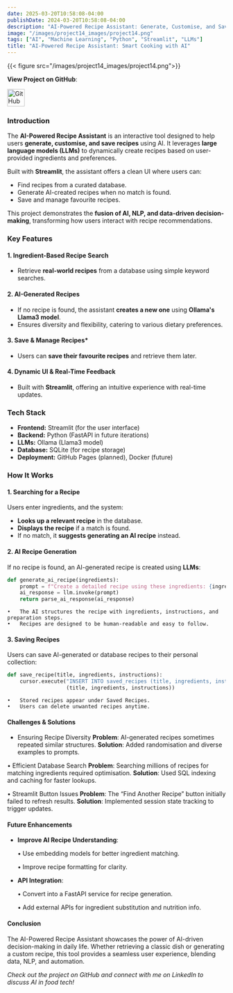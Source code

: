 ```yaml
---
date: 2025-03-20T10:58:08-04:00
publishDate: 2024-03-20T10:58:08-04:00
description: "AI-Powered Recipe Assistant: Generate, Customise, and Save Recipes Using AI."
image: "/images/project14_images/project14.png"
tags: ["AI", "Machine Learning", "Python", "Streamlit", "LLMs"]
title: "AI-Powered Recipe Assistant: Smart Cooking with AI"
---
```


{{< figure src="/images/project14_images/project14.png">}}

**View Project on GitHub**: 

<a href="https://github.com/drnsmith/AI-Assistant-Recipe" target="_blank">
    <img src="/images/github.png" alt="GitHub" style="width:40px; height:40px; vertical-align: middle;">
  </a>

### Introduction  

The **AI-Powered Recipe Assistant** is an interactive tool designed to help users **generate, customise, and save recipes** using AI. It leverages **large language models (LLMs)** to dynamically create recipes based on user-provided ingredients and preferences.  

Built with **Streamlit**, the assistant offers a clean UI where users can:  
 - Find recipes from a curated database.  
 - Generate AI-created recipes when no match is found.  
 - Save and manage favourite recipes.  

This project demonstrates the **fusion of AI, NLP, and data-driven decision-making**, transforming how users interact with recipe recommendations.  

### Key Features  

#### 1. Ingredient-Based Recipe Search 
- Retrieve **real-world recipes** from a database using simple keyword searches.  

#### 2. AI-Generated Recipes 
- If no recipe is found, the assistant **creates a new one** using **Ollama's Llama3 model**.  
- Ensures diversity and flexibility, catering to various dietary preferences.  

#### 3. Save & Manage Recipes* 
- Users can **save their favourite recipes** and retrieve them later.  

#### 4. Dynamic UI & Real-Time Feedback  
- Built with **Streamlit**, offering an intuitive experience with real-time updates.  


### Tech Stack  

- **Frontend:** Streamlit (for the user interface)  
- **Backend:** Python (FastAPI in future iterations)  
- **LLMs:** Ollama (Llama3 model)  
- **Database:** SQLite (for recipe storage)  
- **Deployment:** GitHub Pages (planned), Docker (future)  

### How It Works  

#### 1. Searching for a Recipe  

Users enter ingredients, and the system:  
- **Looks up a relevant recipe** in the database.  
- **Displays the recipe** if a match is found.  
- If no match, it **suggests generating an AI recipe** instead.  

#### 2. AI Recipe Generation  

If no recipe is found, an AI-generated recipe is created using **LLMs**:  

```python
def generate_ai_recipe(ingredients):
    prompt = f"Create a detailed recipe using these ingredients: {ingredients}. Format it as follows:\n\n"
    ai_response = llm.invoke(prompt)
    return parse_ai_response(ai_response)
```
	•	The AI structures the recipe with ingredients, instructions, and preparation steps.
	•	Recipes are designed to be human-readable and easy to follow.


#### 3. Saving Recipes

Users can save AI-generated or database recipes to their personal collection:
```python
def save_recipe(title, ingredients, instructions):
    cursor.execute("INSERT INTO saved_recipes (title, ingredients, instructions) VALUES (?, ?, ?)", 
                   (title, ingredients, instructions))
```
	•	Stored recipes appear under Saved Recipes.
	•	Users can delete unwanted recipes anytime.


#### Challenges & Solutions

- Ensuring Recipe Diversity
**Problem**: AI-generated recipes sometimes repeated similar structures.
**Solution**: Added randomisation and diverse examples to prompts.

• Efficient Database Search
**Problem**: Searching millions of recipes for matching ingredients required optimisation.
**Solution**: Used SQL indexing and caching for faster lookups.

• Streamlit Button Issues
**Problem**: The “Find Another Recipe” button initially failed to refresh results.
**Solution**: Implemented session state tracking to trigger updates.

#### Future Enhancements

- **Improve AI Recipe Understanding**:
  
	 • Use embedding models for better ingredient matching.

	 • Improve recipe formatting for clarity.

- **API Integration**:
  
	 • Convert into a FastAPI service for recipe generation.

	 • Add external APIs for ingredient substitution and nutrition info.

#### Conclusion

The AI-Powered Recipe Assistant showcases the power of AI-driven decision-making in daily life. Whether retrieving a classic dish or generating a custom recipe, this tool provides a seamless user experience, blending data, NLP, and automation.

*Check out the project on GitHub and connect with me on LinkedIn to discuss AI in food tech!*
